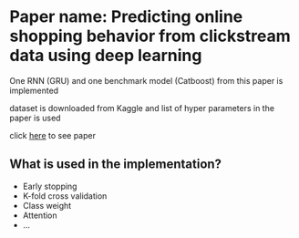 # Paper name: Predicting online shopping behavior from clickstream data using deep learning

One RNN (GRU) and one benchmark model (Catboost) from this paper is implemented 

dataset is downloaded from Kaggle and list of hyper parameters in the paper is used 

click [here](https://www.sciencedirect.com/science/article/abs/pii/S0957417420301676) to see paper

##  What is used in the implementation?

- Early stopping
- K-fold cross validation
- Class weight
- Attention
- ...
